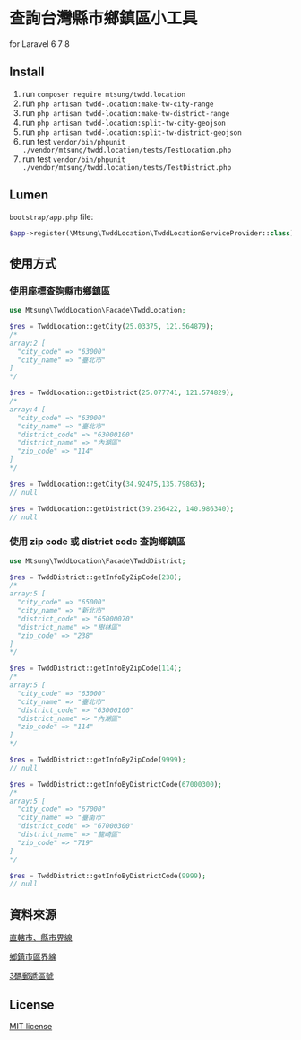# 查詢台灣縣市鄉鎮區小工具

for Laravel 6 7 8

## Install

1. run `composer require mtsung/twdd.location`
2. run `php artisan twdd-location:make-tw-city-range`
3. run `php artisan twdd-location:make-tw-district-range`
4. run `php artisan twdd-location:split-tw-city-geojson`
5. run `php artisan twdd-location:split-tw-district-geojson`
6. run test `vendor/bin/phpunit ./vendor/mtsung/twdd.location/tests/TestLocation.php`
7. run test `vendor/bin/phpunit ./vendor/mtsung/twdd.location/tests/TestDistrict.php`

## Lumen

`bootstrap/app.php` file:

```php
$app->register(\Mtsung\TwddLocation\TwddLocationServiceProvider::class);
```


## 使用方式

### 使用座標查詢縣市鄉鎮區

```php
use Mtsung\TwddLocation\Facade\TwddLocation;

$res = TwddLocation::getCity(25.03375, 121.564879);
/*
array:2 [
  "city_code" => "63000"
  "city_name" => "臺北市"
]
*/

$res = TwddLocation::getDistrict(25.077741, 121.574829);
/*
array:4 [
  "city_code" => "63000"
  "city_name" => "臺北市"
  "district_code" => "63000100"
  "district_name" => "內湖區"
  "zip_code" => "114"
]
*/

$res = TwddLocation::getCity(34.92475,135.79863);
// null

$res = TwddLocation::getDistrict(39.256422, 140.986340);
// null
```

### 使用 zip code 或 district code 查詢鄉鎮區
```php
use Mtsung\TwddLocation\Facade\TwddDistrict;

$res = TwddDistrict::getInfoByZipCode(238);
/*
array:5 [
  "city_code" => "65000"
  "city_name" => "新北市"
  "district_code" => "65000070"
  "district_name" => "樹林區"
  "zip_code" => "238"
]
*/

$res = TwddDistrict::getInfoByZipCode(114);
/*
array:5 [
  "city_code" => "63000"
  "city_name" => "臺北市"
  "district_code" => "63000100"
  "district_name" => "內湖區"
  "zip_code" => "114"
]
*/

$res = TwddDistrict::getInfoByZipCode(9999);
// null

$res = TwddDistrict::getInfoByDistrictCode(67000300);
/*
array:5 [
  "city_code" => "67000"
  "city_name" => "臺南市"
  "district_code" => "67000300"
  "district_name" => "龍崎區"
  "zip_code" => "719"
]
*/

$res = TwddDistrict::getInfoByDistrictCode(9999);
// null

```

## 資料來源
[直轄市、縣市界線](https://data.gov.tw/dataset/7442)

[鄉鎮市區界線](https://data.gov.tw/dataset/7441)

[3碼郵遞區號](https://data.gov.tw/dataset/37759)

## License
[MIT license](https://opensource.org/licenses/MIT)
